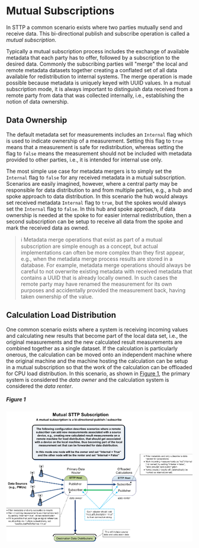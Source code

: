 # Mutual Subscriptions

In STTP a common scenario exists where two parties mutually send and receive data. This bi-directional publish and subscribe operation is called a _mutual subscription_.

Typically a mutual subscription process includes the exchange of available metadata that each party has to offer, followed by a subscription to the desired data. Commonly the subscribing parties will "merge" the local and remote metadata datasets together creating a conflated set of all data available for redistribution to internal systems. The merge operation is made possible because metadata is uniquely keyed with UUID values. In a mutual subscription mode, it is always important to distinguish data received from a remote party from data that was collected internally, i.e., establishing the notion of data ownership.

## Data Ownership

The default metadata set for measurements includes an `Internal` flag which is used to indicate ownership of a measurement. Setting this flag to `true` means that a measurement is safe for redistribution, whereas setting the flag to `false` means the measurement should not be included with metadata provided to other parties, i.e., it is intended for internal use only.

The most simple use case for metadata mergers is to simply set the `Internal` flag to `false` for any received metadata in a mutual subscription. Scenarios are easily imagined, however, where a central party may be responsible for data distribution to and from multiple parties, e.g., a hub and spoke approach to data distribution. In this scenario the hub would always set received metadata `Internal` flag to `true`, but the spokes would always set the `Internal` flag to `false`. In this hub and spoke approach, if data ownership is needed at the spoke to for easier internal redistribution, then a second subscription can be setup to receive all data from the spoke and mark the received data as owned.

> :information_source: Metadata merge operations that exist as part of a mutual subscription are simple enough as a concept, but actual implementations can often be more complex than they first appear, e.g., when the metadata merge process results are stored in a database. For example, metadata merge operations should always be careful to not overwrite existing metadata with received metadata that contains a UUID that is already locally owned. In such cases the remote party may have renamed the measurement for its own purposes and accidentally provided the measurement back, having taken ownership of the value.

## Calculation Load Distribution

One common scenario exists where a system is receiving incoming values and calculating new results that become part of the local data set, i.e., the original measurements and the new calculated result measurements are combined together as a single dataset. If the calculation is particularly onerous, the calculation can be moved onto an independent machine where the original machine and the machine hosting the calculation can be setup in a mutual subscription so that the work of the calculation can be offloaded for CPU load distribution. In this scenario, as shown in [Figure 1](#figure-1), the primary system is considered the _data owner_ and the calculation system is considered the _data renter_.

##### Figure 1

![Mutual Subscription](mutual-subscription.png)
